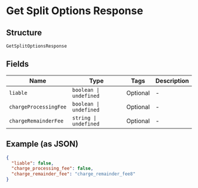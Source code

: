 
# Get Split Options Response

## Structure

`GetSplitOptionsResponse`

## Fields

| Name | Type | Tags | Description |
|  --- | --- | --- | --- |
| `liable` | `boolean \| undefined` | Optional | - |
| `chargeProcessingFee` | `boolean \| undefined` | Optional | - |
| `chargeRemainderFee` | `string \| undefined` | Optional | - |

## Example (as JSON)

```json
{
  "liable": false,
  "charge_processing_fee": false,
  "charge_remainder_fee": "charge_remainder_fee8"
}
```

